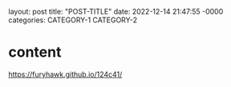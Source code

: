 layout: post
title: "POST-TITLE"
date: 2022-12-14 21:47:55 -0000
categories: CATEGORY-1 CATEGORY-2

# content

https://furyhawk.github.io/124c41/
